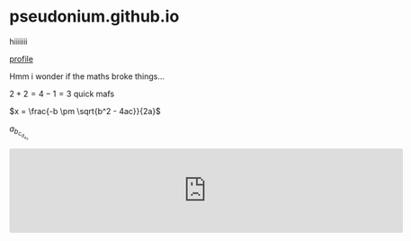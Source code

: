 # pseudonium.github.io


hiiiiiii


[profile](https://github.com/Pseudonium)


Hmm i wonder if the maths broke things...

$2 + 2 = 4 - 1 = 3$ quick mafs

$x = \frac{-b \pm \sqrt{b^2 - 4ac}}{2a}$

$a_{b_{c_{d_{e_n}}}}$


<!-- https://q.uiver.app/#q=WzAsNCxbMiwwLCJBIFxcdGltZXMgQiJdLFsyLDIsIkMiXSxbMCwwLCJBIl0sWzQsMCwiQiJdLFsxLDAsIiIsMCx7InN0eWxlIjp7ImJvZHkiOnsibmFtZSI6ImRhc2hlZCJ9fX1dLFsxLDJdLFsxLDNdLFswLDJdLFswLDNdXQ== -->
<iframe class="quiver-embed" src="https://q.uiver.app/#q=WzAsNCxbMiwwLCJBIFxcdGltZXMgQiJdLFsyLDIsIkMiXSxbMCwwLCJBIl0sWzQsMCwiQiJdLFsxLDAsIiIsMCx7InN0eWxlIjp7ImJvZHkiOnsibmFtZSI6ImRhc2hlZCJ9fX1dLFsxLDJdLFsxLDNdLFswLDJdLFswLDNdXQ==&embed" width="700" style="border-radius: 3px; border: none;"></iframe>
